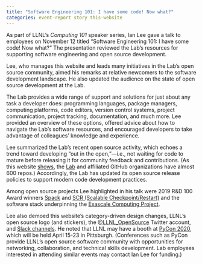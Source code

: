 ```yaml
---
title: "Software Engineering 101: I have some code! Now what?"
categories: event-report story this-website
---
```


As part of LLNL’s _Computing 101_ speaker series, Ian Lee gave a talk to employees on November 12 titled “Software Engineering 101: I have some code! Now what?” The presentation reviewed the Lab’s resources for supporting software engineering and open source development.

Lee, who manages this website and leads many initiatives in the Lab’s open source community, aimed his remarks at relative newcomers to the software development landscape. He also updated the audience on the state of open source development at the Lab.

The Lab provides a wide range of support and solutions for just about any task a developer does: programming languages, package managers, computing platforms, code editors, version control systems, project communication, project tracking, documentation, and much more. Lee provided an overview of these options, offered advice about how to navigate the Lab’s software resources, and encouraged developers to take advantage of colleagues’ knowledge and experience.

Lee summarized the Lab’s recent open source activity, which echoes a trend toward developing “out in the open,”&mdash;i.e., not waiting for code to mature before releasing it for community feedback and contributions. (As this website [shows](https://software.llnl.gov/explore/), the [Lab](https://github.com/llnl) and affiliated GitHub organizations have almost 600 repos.) Accordingly, the Lab has updated its open source release policies to support modern code development practices.

Among open source projects Lee highlighted in his talk were 2019 R&D 100 Award winners [Spack](https://github.com/spack) and [SCR (Scalable Checkpoint/Restart)](https://github.com/LLNL/scr) and the software stack underpinning the [Exascale Computing Project](https://www.exascaleproject.org/).

Lee also demoed this website’s category-driven design changes, LLNL’s open source logo (and stickers), the [@LLNL_OpenSource](https://twitter.com/LLNL_OpenSource) Twitter account, and [Slack channels](https://llnl.slack.com). He noted that LLNL may have a booth at [PyCon 2020](https://us.pycon.org/2020/), which will be held April 15-23 in Pittsburgh. (Conferences such as PyCon provide LLNL’s open source software community with opportunities for networking, collaboration, and technical skills development. Lab employees interested in attending similar events may contact Ian Lee for funding.)

